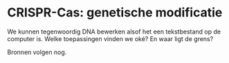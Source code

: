 # CRISPR-Cas: genetische modificatie

We kunnen tegenwoordig DNA bewerken alsof het een tekstbestand op de computer is. Welke toepassingen vinden we oké? En waar ligt de grens?

Bronnen volgen nog.
